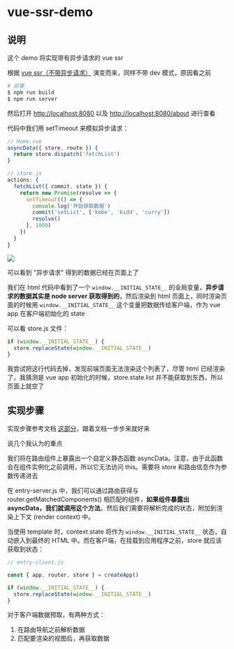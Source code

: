 # vue-ssr-demo

## 说明

这个 demo 将实现带有异步请求的 vue ssr

根据 [vue ssr（不带异步请求）](https://github.com/vue-demo-space/vue-ssr-demo/tree/step-1) 演变而来，同样不带 dev 模式，原因看之前

```bash
# 部署
$ npm run build
$ npm run server
```

然后打开 <http://localhost:8080> 以及 <http://localhost:8080/about> 进行查看

代码中我们用 setTimeout 来模拟异步请求：

```js
// Home.vue 
asyncData({ store, route }) {
  return store.dispatch('fetchList')
}

// store.js
actions: {
  fetchList({ commit, state }) {
    return new Promise(resolve => {
      setTimeout(() => {
        console.log('开始获取数据')
        commit('setList', ['kobe', 'kidd', 'curry'])
        resolve()
      }, 1000)
    })
  }
}
```

![](https://ws2.sinaimg.cn/large/006tKfTcly1g0jxzsu1yfj32420bsn2x.jpg)

可以看到 "异步请求" 得到的数据已经在页面上了

我们在 html 代码中看到了一个 `window.__INITIAL_STATE__` 的全局变量，**异步请求的数据其实是 node server 获取得到的**，然后渲染到 html 页面上，同时渲染页面的时候用 `window.__INITIAL_STATE__` 这个变量把数据传给客户端，作为 vue app 在客户端初始化的 state

可以看 store.js 文件：

```js
if (window.__INITIAL_STATE__) {
  store.replaceState(window.__INITIAL_STATE__)
}
```

我尝试把这行代码去掉，发现前端页面无法渲染这个列表了，尽管 html 已经渲染了，我猜测是 vue app 初始化的时候，store.state.list 并不能获取到东西，所以页面上就空了

## 实现步骤

实现步骤参考文档 [这部分](https://ssr.vuejs.org/zh/guide/data.html#%E6%95%B0%E6%8D%AE%E9%A2%84%E5%8F%96%E5%AD%98%E5%82%A8%E5%AE%B9%E5%99%A8-data-store)，跟着文档一步步来就好来

说几个我认为的重点

我们将在路由组件上暴露出一个自定义静态函数 asyncData。注意，由于此函数会在组件实例化之前调用，所以它无法访问 this。需要将 store 和路由信息作为参数传递进去

在 entry-server.js 中，我们可以通过路由获得与 router.getMatchedComponents() 相匹配的组件，**如果组件暴露出 asyncData，我们就调用这个方法**。然后我们需要将解析完成的状态，附加到渲染上下文 (render context) 中。

当使用 template 时，context.state 将作为 `window.__INITIAL_STATE__` 状态，自动嵌入到最终的 HTML 中。而在客户端，在挂载到应用程序之前，store 就应该获取到状态：

```js
// entry-client.js

const { app, router, store } = createApp()

if (window.__INITIAL_STATE__) {
  store.replaceState(window.__INITIAL_STATE__)
}
```

对于客户端数据预取，有两种方式：

1. 在路由导航之前解析数据
2. 匹配要渲染的视图后，再获取数据


